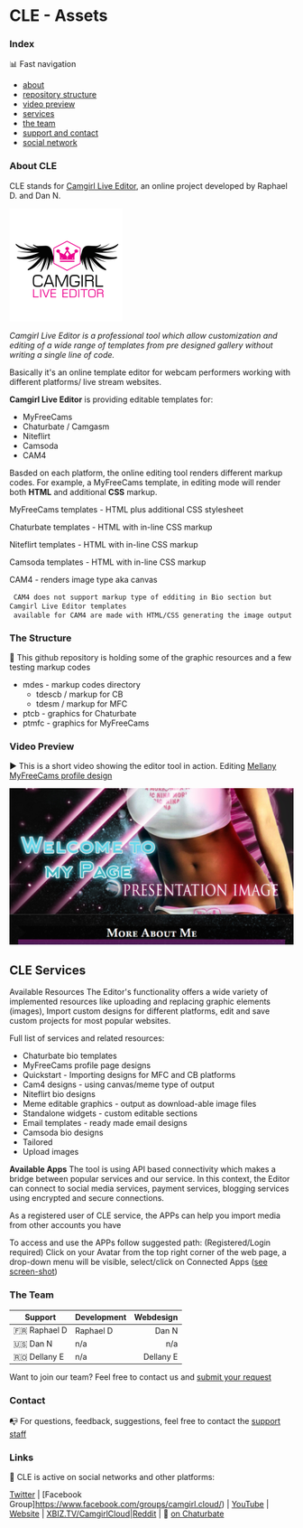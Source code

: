 # CLE - Assets 




### Index

:bar_chart: Fast navigation

* [about](README.md#about-cle)
* [repository structure](README.md#the-structure)
* [video preview](README.md#video-preview)
* [services](README.md#cle-services)
* [the team](README.md#the-team)
* [support and contact](README.md#contact)
* [social network](README.md#links)





### About CLE

CLE stands for [Camgirl Live Editor](https://camgirl.cloud/), an online project developed by Raphael D. and Dan N.

![alt text](https://raw.githubusercontent.com/cssmfc/wapio/master/mdes/1a.png "Camgirl Live Editor")

*Camgirl Live Editor is a professional tool which allow customization and editing of a wide range of templates from pre designed gallery without writing a single line of code.*

Basically it's an online template editor for webcam performers working with different platforms/ live stream websites.


**Camgirl Live Editor** is providing editable templates for:

* MyFreeCams
* Chaturbate / Camgasm
* Niteflirt
* Camsoda
* CAM4

Basded on each platform, the online editing tool renders different markup codes.
For example, a MyFreeCams template, in editing mode will render both **HTML** and additional **CSS** markup.

MyFreeCams templates - HTML plus additional CSS stylesheet

Chaturbate templates - HTML with in-line CSS markup

Niteflirt templates - HTML with in-line CSS markup

Camsoda templates - HTML with in-line CSS markup

CAM4 - renders image type aka canvas

     CAM4 does not support markup type of edditing in Bio section but Camgirl Live Editor templates 
     available for CAM4 are made with HTML/CSS generating the image output


### The Structure

:open_file_folder: This github repository is holding some of the graphic resources and a few testing markup codes

* mdes - markup codes directory
  * tdescb  / markup for CB
  * tdesm  / markup for MFC
* ptcb - graphics for Chaturbate
* ptmfc - graphics for MyFreeCams


### Video Preview

:arrow_forward: This is a short video showing the editor tool in action. Editing [Mellany MyFreeCams profile design](https://camgirl.cloud/template/?id=17546)

[![Video](https://raw.githubusercontent.com/cssmfc/wapio/master/mdes/serenity_1.jpg)](https://www.youtube.com/watch?v=T5eep36Cubg)


## CLE Services


Available Resources
The Editor's functionality offers a wide variety of implemented resources like uploading and replacing graphic elements (images), Import custom designs for different platforms, edit and save custom projects for most popular websites.

Full list of services and related resources:

* Chaturbate bio templates
* MyFreeCams profile page designs
* Quickstart - Importing designs for MFC and CB platforms
* Cam4 designs - using canvas/meme type of output
* Niteflirt bio designs
* Meme editable graphics - output as download-able image files
* Standalone widgets - custom editable sections
* Email templates - ready made email designs
* Camsoda bio designs
* Tailored
* Upload images

**Available Apps**
The tool is using API based connectivity which makes a bridge between popular services and our service. In this context, the Editor can connect to social media services, payment services, blogging services using encrypted and secure connections.

As a registered user of CLE service, the APPs can help you import media from other accounts you have

To access and use the APPs follow suggested path:
(Registered/Login required) Click on your Avatar from the top right corner of the web page, a drop-down menu will be visible, select/click on Connected Apps ([see screen-shot](https://raw.githubusercontent.com/cssmfc/wapio/master/mdes/cleditor%2Bapps%2Baccess.jpeg))

### The Team

| Support        | Development           | Webdesign  |
| ------------- |:-------------| -----:|
| :fr: Raphael D      | Raphael D | Dan N |
| :us: Dan N      | n/a      |   n/a |
| :romania: Dellany E | n/a      |    Dellany E |

Want to join our team? Feel free to contact us and [submit your request](https://camgirl.cloud/jobs/)


### Contact

:mailbox_with_no_mail: For questions, feedback, suggestions, feel free to contact the [support staff](https://camgirl.cloud/contact/) 


### Links 

:link: CLE is active on social networks and other platforms:


[Twitter](https://www.twitter.com/CamgirlCloud) | [Facebook Group]https://www.facebook.com/groups/camgirl.cloud/) | [YouTube](https://www.youtube.com/c/CamgirlLiveEditor) | [Website](https://camgirl.cloud/editor/) | [XBIZ.TV/CamgirlCloud](https://www.xbiz.tv/channel/1479112767/CamgirlCloud/)|[Reddit](https://www.reddit.com/r/CamgirlLiveEditor/) | :underage: [on Chaturbate](https://chaturbate.com/in/?track=default&tour=O1Tt&campaign=27j67&room=redglove)

